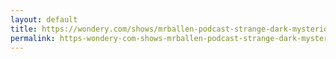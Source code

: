 ```yaml
---
layout: default
title: https://wondery.com/shows/mrballen-podcast-strange-dark-mysterious-stories/episode/14224-ghost-town/
permalink: https-wondery-com-shows-mrballen-podcast-strange-dark-mysterious-stories-episode-14224-ghost-town-
---
```

<!-- Add an essay or interpretive material below this line,
using HTML or markdown.  Do not modify this file above this line -->
